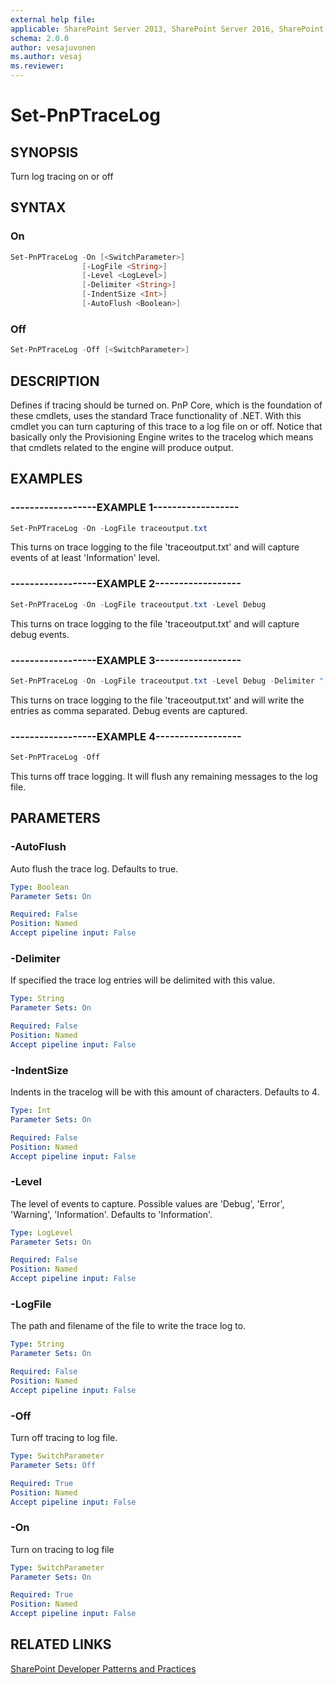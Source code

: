 ```yaml
---
external help file:
applicable: SharePoint Server 2013, SharePoint Server 2016, SharePoint Online
schema: 2.0.0
author: vesajuvonen
ms.author: vesaj
ms.reviewer:
---
```

# Set-PnPTraceLog

## SYNOPSIS
Turn log tracing on or off

## SYNTAX 

### On
```powershell
Set-PnPTraceLog -On [<SwitchParameter>]
                [-LogFile <String>]
                [-Level <LogLevel>]
                [-Delimiter <String>]
                [-IndentSize <Int>]
                [-AutoFlush <Boolean>]
```

### Off
```powershell
Set-PnPTraceLog -Off [<SwitchParameter>]
```

## DESCRIPTION
Defines if tracing should be turned on. PnP Core, which is the foundation of these cmdlets, uses the standard Trace functionality of .NET. With this cmdlet you can turn capturing of this trace to a log file on or off. Notice that basically only the Provisioning Engine writes to the tracelog which means that cmdlets related to the engine will produce output.

## EXAMPLES

### ------------------EXAMPLE 1------------------
```powershell
Set-PnPTraceLog -On -LogFile traceoutput.txt
```

This turns on trace logging to the file 'traceoutput.txt' and will capture events of at least 'Information' level.

### ------------------EXAMPLE 2------------------
```powershell
Set-PnPTraceLog -On -LogFile traceoutput.txt -Level Debug
```

This turns on trace logging to the file 'traceoutput.txt' and will capture debug events.

### ------------------EXAMPLE 3------------------
```powershell
Set-PnPTraceLog -On -LogFile traceoutput.txt -Level Debug -Delimiter ","
```

This turns on trace logging to the file 'traceoutput.txt' and will write the entries as comma separated. Debug events are captured.

### ------------------EXAMPLE 4------------------
```powershell
Set-PnPTraceLog -Off
```

This turns off trace logging. It will flush any remaining messages to the log file.

## PARAMETERS

### -AutoFlush
Auto flush the trace log. Defaults to true.

```yaml
Type: Boolean
Parameter Sets: On

Required: False
Position: Named
Accept pipeline input: False
```

### -Delimiter
If specified the trace log entries will be delimited with this value.

```yaml
Type: String
Parameter Sets: On

Required: False
Position: Named
Accept pipeline input: False
```

### -IndentSize
Indents in the tracelog will be with this amount of characters. Defaults to 4.

```yaml
Type: Int
Parameter Sets: On

Required: False
Position: Named
Accept pipeline input: False
```

### -Level
The level of events to capture. Possible values are 'Debug', 'Error', 'Warning', 'Information'. Defaults to 'Information'.

```yaml
Type: LogLevel
Parameter Sets: On

Required: False
Position: Named
Accept pipeline input: False
```

### -LogFile
The path and filename of the file to write the trace log to.

```yaml
Type: String
Parameter Sets: On

Required: False
Position: Named
Accept pipeline input: False
```

### -Off
Turn off tracing to log file.

```yaml
Type: SwitchParameter
Parameter Sets: Off

Required: True
Position: Named
Accept pipeline input: False
```

### -On
Turn on tracing to log file

```yaml
Type: SwitchParameter
Parameter Sets: On

Required: True
Position: Named
Accept pipeline input: False
```

## RELATED LINKS

[SharePoint Developer Patterns and Practices](https://aka.ms/sppnp)
